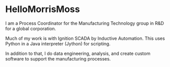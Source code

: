 # HelloMorrisMoss

I am a Process Coordinator for the Manufacturing Technology group in R&D for a global corporation.

Much of my work is with Ignition SCADA by Inductive Automation. This uses Python in a Java interpreter (Jython) for scripting.

In addition to that, I do data engineering, analysis, and create custom software to support the manufacturing processes.
